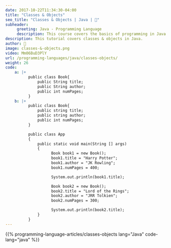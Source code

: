 ```yaml
---
date: 2017-10-22T11:34:30-04:00
title: "Classes & Objects"
seo_title: "Classes & Objects | Java | 🦒"
subheader:
     greeting: Java - Programming Language
     description: This course covers the basics of programming in Java. Work your way through the videos/articles and I'll teach you everything you need to know to start your programming journey!
description: This tutorial covers classes & objects in Java.
author: 🦒
image: classes-&-objects.png
video: Mm06BuD3PlY
url: /programming-languages/java/classes-objects/
weight: 26
code:
    a: |+
          public class Book{
              public String title;
              public String author;
              public int numPages;
          }
    b: |+
          public class Book{
              public string title;
              public string author;
              public int numPages;
          }

          public class App
          {
              public static void main(String [] args)
              {
                    Book book1 = new Book();
                    book1.title = "Harry Potter";
                    book1.author = "JK Rowling";
                    book1.numPages = 400;

                    System.out.println(book1.title);

                    Book book2 = new Book();
                    book2.title = "Lord of the Rings";
                    book2.author = "JRR Tolkien";
                    book2.numPages = 300;

                    System.out.println(book2.title);
              }
          }
---
```


{{% programming-language-articles/classes-objects lang="Java" code-lang="java" %}}
